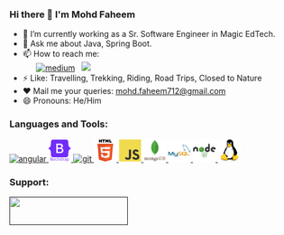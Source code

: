 ### Hi there 👋 I'm Mohd Faheem

- 🔭 I’m currently working as a Sr. Software Engineer in Magic EdTech.
- 💬 Ask me about Java, Spring Boot. 
- 📫 How to reach me: <br />
&nbsp;&nbsp;&nbsp;&nbsp;&nbsp;&nbsp;<a href="https://www.linkedin.com/in/mohdfaheem712/"><img alt="medium" src="https://img.shields.io/badge/LinkedIn-0077B5?style=for-the-badge&logo=linkedin&logoColor=white" /></a> 
&nbsp;&nbsp;![](https://komarev.com/ghpvc/?username=Mohdfaheem712)
- ⚡ Like: Travelling, Trekking, Riding, Road Trips, Closed to Nature
- :heart: Mail me your queries: mohd.faheem712@gmail.com
- 😄 Pronouns: He/Him
<h3 align="left">Languages and Tools:</h3>
<p align="left"> <a href="https://angular.io" target="_blank" rel="noreferrer"> <img src="https://angular.io/assets/images/logos/angular/angular.svg" alt="angular" width="40" height="40"/> </a> <a href="https://getbootstrap.com" target="_blank" rel="noreferrer"> <img src="https://raw.githubusercontent.com/devicons/devicon/master/icons/bootstrap/bootstrap-plain-wordmark.svg" alt="bootstrap" width="40" height="40"/> </a> <a href="https://git-scm.com/" target="_blank" rel="noreferrer"> <img src="https://www.vectorlogo.zone/logos/git-scm/git-scm-icon.svg" alt="git" width="40" height="40"/> </a> <a href="https://www.w3.org/html/" target="_blank" rel="noreferrer"> <img src="https://raw.githubusercontent.com/devicons/devicon/master/icons/html5/html5-original-wordmark.svg" alt="html5" width="40" height="40"/> </a> <a href="https://developer.mozilla.org/en-US/docs/Web/JavaScript" target="_blank" rel="noreferrer"> <img src="https://raw.githubusercontent.com/devicons/devicon/master/icons/javascript/javascript-original.svg" alt="javascript" width="40" height="40"/> </a> <a href="https://www.mongodb.com/" target="_blank" rel="noreferrer"> <img src="https://raw.githubusercontent.com/devicons/devicon/master/icons/mongodb/mongodb-original-wordmark.svg" alt="mongodb" width="40" height="40"/> </a> <a href="https://www.mysql.com/" target="_blank" rel="noreferrer"> <img src="https://raw.githubusercontent.com/devicons/devicon/master/icons/mysql/mysql-original-wordmark.svg" alt="mysql" width="40" height="40"/> </a> <a href="https://nodejs.org" target="_blank" rel="noreferrer"> <img src="https://raw.githubusercontent.com/devicons/devicon/master/icons/nodejs/nodejs-original-wordmark.svg" alt="nodejs" width="40" height="40"/> </a> <a href="https://www.linux.org/" target="_blank" rel="noreferrer"> <img src="https://raw.githubusercontent.com/devicons/devicon/master/icons/linux/linux-original.svg" alt="linux" width="40" height="40"/> </a> </p>

<h3 align="left">Support:</h3>
<p><a href=""> <img align="left" src="https://cdn.ko-fi.com/cdn/kofi3.png?v=3" height="50" width="210" alt="" /></a></p><br><br>

